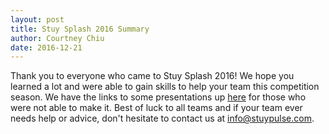```yaml
---
layout: post
title: Stuy Splash 2016 Summary
author: Courtney Chiu
date: 2016-12-21
---
```

Thank you to everyone who came to Stuy Splash 2016! We hope you learned a lot and were able to gain skills to help your team this competition season. We have the links to some presentations up [here](/resources/stuysplash2016/) for those who were not able to make it. Best of luck to all teams and if your team ever needs help or advice, don't hesitate to contact us at info@stuypulse.com.

